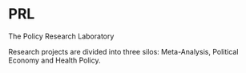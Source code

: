 # PRL
The Policy Research Laboratory

Research projects are divided into three silos: Meta-Analysis, Political Economy and Health Policy.